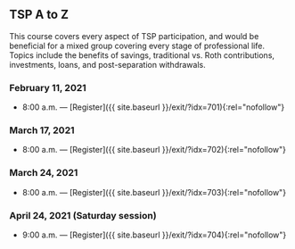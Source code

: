 ## TSP A to Z

This course covers every aspect of TSP participation, and would be beneficial for a mixed group covering every stage of professional life. Topics include the benefits of savings, traditional vs. Roth contributions, investments, loans, and post-separation withdrawals.

### February 11, 2021

- 8:00 a.m. — [Register]({{ site.baseurl }}/exit/?idx=701){:rel="nofollow"}

### March 17, 2021

- 8:00 a.m. — [Register]({{ site.baseurl }}/exit/?idx=702){:rel="nofollow"}

### March 24, 2021

- 8:00 a.m. — [Register]({{ site.baseurl }}/exit/?idx=703){:rel="nofollow"}

### April 24, 2021 (Saturday session)

- 9:00 a.m. — [Register]({{ site.baseurl }}/exit/?idx=704){:rel="nofollow"}
